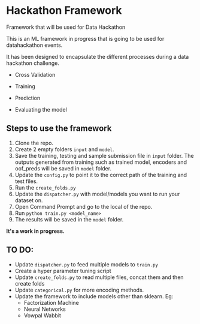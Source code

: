 
# Hackathon Framework

Framework that will be used for Data Hackathon

  
  

This is an ML framework in progress that is going to be used for datahackathon events.

It has been designed to encapsulate the different processes during a data hackathon challenge.

  

 - Cross Validation

 - Training

 - Prediction

 - Evaluating the model

  
  

## Steps to use the framework

  

1. Clone the repo.
2. Create 2 empty folders `input` and `model`.
3. Save the training, testing and sample submission file in `input` folder. The outputs generated from training such as trained model, encoders and oof_preds will be saved in `model` folder.
4. Update the `config.py` to point it to the correct path of the training and test files.
5. Run the `create_folds.py`
6. Update the `dispatcher.py` with model/models you want to run your dataset on.
7. Open Command Prompt and go to the local of the repo.
8. Run `python train.py <model_name>`
9. The results will be saved in the `model` folder.

  
  
  

**It's a work in progress.**

  

## TO DO:

- Update `dispatcher.py` to feed multiple models to `train.py`
- Create a hyper parameter tuning script
- Update `create_folds.py` to read multiple files, concat them and then create folds
- Update `categorical.py` for more encoding methods.
- Update the framework to include models other than sklearn. Eg:
    - Factorization Machine
    - Neural Networks
    - Vowpal Wabbit
